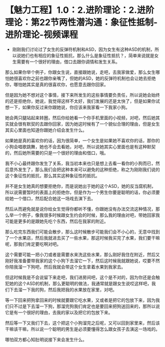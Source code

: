 # 【魅力工程】1.0：2.进阶理论：2.进阶理论：第22节两性潜沟通：象征性抵制-进阶理论-视频课程

- 刚刚我们讨论过了女生的反弹符机制和ASD，因为女生有这种ASD的机制，所以说她们也有相应的象征性抵抗，那么什么是象征性抵抗？，简单来说就是女生需要有一个很好的理由，借口去跟你调情和发生关系。

那么如果你举个例子，你跟女生说，直接跟她说，走吧，去我家做爱，那么女生哪怕她很喜欢你之前也跟你亲嘴了，但她的ASD，她的反弹符机制也会让她去拒绝你，哪怕她其实是真的很喜欢你，也愿意去跟你回家。

但是因为她不想对这个事情，接下来所发生的这些事情要负责任，所以说她会始终的还是拒绝你，她说，我觉得这样不太好，我们发展的还是太快了，但是如果你试想一下，如果你反过来你跟她说，你应该来我家看一下我家小狗。

她会两只腿站起来转圈，然后你给她看一个你手机里面的小视频，对吧，然后她其实就会很有默契的去跟你回家，因为她这时候有了一个貌似合理的理由，但是女生其实心里面也知道你跟她介绍会发生什么。

如果她是真的喜欢你的话，因为很简单，一个女生是如果她不喜欢你的话，那你的小狗会唱歌跳舞，她也不会去看她，对吧，所以说她其实心里面也是有这种默契的，然后她所需要的只是一个很好的理由和借口，哦。

我不小心最终跟你发生了关系，我当初本来也只是想上去看一看你的小狗而已，然后意外发生了，那么我们会把这种本来可以避免的这种拒绝，称之为刚刚我们说的这个象征性的抵抗，那么其实这种象征性的抵抗。

并不是女生她真的想要拒绝你，而是说她出于她的这个ASD，她的反当腐机制，所以说需要暂时的表面上的拒绝你，但是作为一个男生你要是聪明的话，你必须要给她一个借口，然后配合她这一场戏去演下去。

然后从而避免就是说你给女生觉得你都听不懂，你跟她没有办法交流这种情况，那么举一个例子，像我很多时候跟女生约会的时候，那么我的理由对吧，带她回家我可能是更多的是跟她先吃个东西，然后在我家的附近。

那么吃完东西我们可能会散步，那么这时候散步可能我们会不小心的，无意中找到了一个水果店，然后我就进去买了一些水果，那这时候我买完了水果，我们要干嘛呢，那我们肯定要吃啊对吧。

这个需要可能一把小刀或者是需要水来洗这些水果，那么刚好我住在附近，然后又刚好我准备要带我家的这个小狗下去溜它一下，然后这时候我就跟她说，哎要不然你陪我溜一下狗吧，然后我就会带这个女生拿着水果到我家去。

但这时候我是不会说留下来走吧，我们进房间吧，这个是不对的，因为你还是会触犯她的这个ASD的机制，那么更聪明的做法，我通常就是跟女生说哎这样吧，我们下去溜一下我的狗，然后我把我的水果放在家里，对吧。

等一下回来把狗拿回来的时候就要跟它吃水果，又或者是把它的包放下来，因为我们只不过是下去溜一下狗，那溜完狗我们肯定也是要回来把狗送回来的，那所以说它是有一个很好的理由，去我的家以及把它的包放下来。

然后等一下又我们下去，这个把这个小狗溜完之后呢，又可以回到家里来，然后该干嘛该干嘛，所以说一个聪明的男生是必须要懂得怎么跟女孩子去演这一场戏的。

哪怕双方都心知肚明说接下来会发生什么。